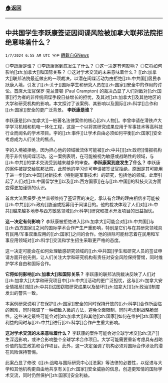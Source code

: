 ###  [:house:返回](README.md)
---


## 中共国学生李跃康签证因间谍风险被加拿大联邦法院拒绝意味着什么？
`1/7/2024 6:55 AM UTC 宝尹` [轉載自GNews](https://gnews.org/articles/2192812)

◎李跃康是谁？ 
◎李跃康案到底发生了什么？
◎这一决定有何影响？ 
◎它将如何影响[[zh:加拿大]]和国际关系？
◎这对学术交流的未来意味着什么？
[[zh:加拿大]]联邦法院最近做出的一项裁决，以潜在间谍活动为由拒绝[[zh:中共国]]居民李跃康入境，引发了[[zh:关于]]国际学生和研究人员在[[zh:国家]]安全中的作用的讨论。首席大法官保罗·克兰普顿 (Paul Crampton) 的裁决凸显了人们对敌对[[zh:国家]]行为者的非传统间谍手段日益增长的担忧，及其对[[zh:加拿大]]及其他地区的大学和研究机构的影响。本文探讨了该案例、其影响以及国际[[zh:科学]]合作和[[zh:国家]]安全的更广泛背景。
**李跃康是谁？**

李跃康是[[zh:加拿大]]一桩著名法律案件的核心[[zh:人物]]。李曾申请在滑铁卢大学学习机械和机电一体化工程，这是一个以将其研究成果应用于军事技术等高科技行业而闻名的学术项目。李的[[zh:事件]]让学术自由必须如何平衡[[zh:国家]]安全考虑成为人们关注的焦点。

李的入境被拒绝，因为担心他的领域微流体可能被[[zh:中共]][[zh:政府]]情报机构用于非传统间谍活动。这一案例表明，在可能被视为敏感或战略性的领域，与[[zh:中共]]的学术交流受到越来越多的审查。
**李跃康案到底发生了什么？**
李跃康的案件被提交给联邦法院，此前他的学习许可申请被签证官拒绝，原因是其可能用于进一步[[zh:中国]]对新技术（特别是军事技术）的研究，包括他的领域。此案引起了人们对[[zh:中国留学生]]以及[[zh:西方国家]]在与[[zh:中国]]的科技交流方面变得更加谨慎的认识。

首席大法官保罗·克兰普顿维持了签证官的决定，承认有合理的理由相信李可能被[[zh:中共]][[zh:政府]]胁迫或招募用于间谍目的。他的裁决体现了人们对[[zh:中共]]越来越多地参与西方敏感领域[[zh:科学]]研究和技术开发项目的日益担忧。

**这一决定有何影响？**
李跃康被拒绝进入[[zh:加拿大]]可能会对[[zh:中共国]]与[[zh:西方国家]]之间的国际学术合作产生严重影响，特别是它们与在其研究领域具有民用/军事双重应用的[[zh:国家]]之间的合作。他的排除可能标志着在民用和军事应用领域对[[zh:科学]]交流和学生招生采取更严格的态度。

这一决定可能会在如何处理敏感研究领域的[[zh:中共国]]学生和研究人员的签证申请方面开创先例，让人们关注大学和研究机构有责任对安全风险保持警惕，同时维护学术自由和国际合作。

**它将如何影响[[zh:加拿大]]和国际关系？**
李跃康的联邦法院裁决反映了人们对[[zh:加拿大]]大学和研究项目中[[zh:中共]]活动的更广泛担忧，这与[[zh:加拿大安全情报局]]就[[zh:中共]]试图窃取研究成果以及破坏[[zh:加拿大]][[zh:政治]]制度发出的警告一致。

本案例研究说明了在保护[[zh:国家]]安全的同时保持开放的[[zh:科学]]合作所面临的困难，同时强调了一种细致入微的方法，避免全面限制，同时考虑到战略脆弱性。这些决定最终可能会对[[zh:加拿大]]和其他[[zh:国家]]如何在维护[[zh:国家]]利益的同时与[[zh:中共]]进行[[zh:科学]]合作产生重大影响。

**这对学术交流的未来意味着什么？**
李跃康的案件可能会对全球学术交[[zh:流产]]生深远影响，或许会影响整个全球学术合作项目。大学可能需要重新考虑具有战略价值的招生政策和合作项目。此外，这一决定强调了机构必须对国际合作涉及的潜在风险保持警惕。

此案凸显了修改《[[zh:战略与国际研究中心]]法案》等法律的必要性，以促进与大学和其他机构更自由地共享有关[[zh:国家]]安全威胁的信息，创造更知情的国际学术交流，同时仍然保护[[zh:国家]]安全利益。





